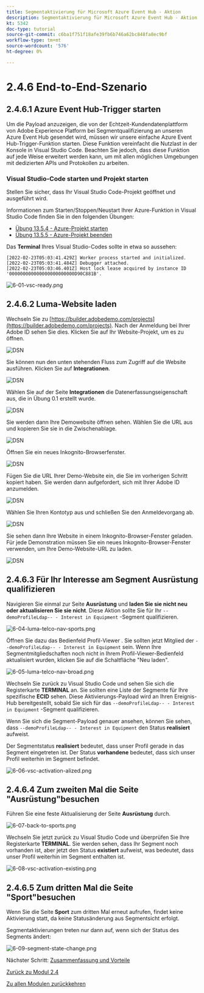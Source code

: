 ```yaml
---
title: Segmentaktivierung für Microsoft Azure Event Hub - Aktion
description: Segmentaktivierung für Microsoft Azure Event Hub - Aktion
kt: 5342
doc-type: tutorial
source-git-commit: c6ba1f751f18afe39fb6b746a62bc848fa8ec9bf
workflow-type: tm+mt
source-wordcount: '576'
ht-degree: 0%

---
```


# 2.4.6 End-to-End-Szenario

## 2.4.6.1 Azure Event Hub-Trigger starten

Um die Payload anzuzeigen, die von der Echtzeit-Kundendatenplattform von Adobe Experience Platform bei Segmentqualifizierung an unseren Azure Event Hub gesendet wird, müssen wir unsere einfache Azure Event Hub-Trigger-Funktion starten. Diese Funktion vereinfacht die Nutzlast in der Konsole in Visual Studio Code. Beachten Sie jedoch, dass diese Funktion auf jede Weise erweitert werden kann, um mit allen möglichen Umgebungen mit dedizierten APIs und Protokollen zu arbeiten.

### Visual Studio-Code starten und Projekt starten

Stellen Sie sicher, dass Ihr Visual Studio Code-Projekt geöffnet und ausgeführt wird.

Informationen zum Starten/Stoppen/Neustart Ihrer Azure-Funktion in Visual Studio Code finden Sie in den folgenden Übungen:

- [Übung 13.5.4 - Azure-Projekt starten](./ex5.md)
- [Übung 13.5.5 - Azure-Projekt beenden](./ex5.md)

Das **Terminal** Ihres Visual Studio-Codes sollte in etwa so aussehen:

```code
[2022-02-23T05:03:41.429Z] Worker process started and initialized.
[2022-02-23T05:03:41.484Z] Debugger attached.
[2022-02-23T05:03:46.401Z] Host lock lease acquired by instance ID '000000000000000000000000D90C881B'.
```

![6-01-vsc-ready.png](./images/vsc31.png)

## 2.4.6.2 Luma-Website laden

Wechseln Sie zu [https://builder.adobedemo.com/projects](https://builder.adobedemo.com/projects). Nach der Anmeldung bei Ihrer Adobe ID sehen Sie dies. Klicken Sie auf Ihr Website-Projekt, um es zu öffnen.

![DSN](./../../../modules/gettingstarted/gettingstarted/images/web8.png)

Sie können nun den unten stehenden Fluss zum Zugriff auf die Website ausführen. Klicken Sie auf **Integrationen**.

![DSN](./../../../modules/gettingstarted/gettingstarted/images/web1.png)

Wählen Sie auf der Seite **Integrationen** die Datenerfassungseigenschaft aus, die in Übung 0.1 erstellt wurde.

![DSN](./../../../modules/gettingstarted/gettingstarted/images/web2.png)

Sie werden dann Ihre Demowebsite öffnen sehen. Wählen Sie die URL aus und kopieren Sie sie in die Zwischenablage.

![DSN](./../../../modules/gettingstarted/gettingstarted/images/web3.png)

Öffnen Sie ein neues Inkognito-Browserfenster.

![DSN](./../../../modules/gettingstarted/gettingstarted/images/web4.png)

Fügen Sie die URL Ihrer Demo-Website ein, die Sie im vorherigen Schritt kopiert haben. Sie werden dann aufgefordert, sich mit Ihrer Adobe ID anzumelden.

![DSN](./../../../modules/gettingstarted/gettingstarted/images/web5.png)

Wählen Sie Ihren Kontotyp aus und schließen Sie den Anmeldevorgang ab.

![DSN](./../../../modules/gettingstarted/gettingstarted/images/web6.png)

Sie sehen dann Ihre Website in einem Inkognito-Browser-Fenster geladen. Für jede Demonstration müssen Sie ein neues Inkognito-Browser-Fenster verwenden, um Ihre Demo-Website-URL zu laden.

![DSN](./../../../modules/gettingstarted/gettingstarted/images/web7.png)

## 2.4.6.3 Für Ihr Interesse am Segment Ausrüstung qualifizieren

Navigieren Sie einmal zur Seite **Ausrüstung** und **laden Sie sie nicht neu oder aktualisieren Sie sie nicht**. Diese Aktion sollte Sie für Ihr `--demoProfileLdap-- - Interest in Equipment` -Segment qualifizieren.

![6-04-luma-telco-nav-sports.png](./images/luma1.png)

Öffnen Sie dazu das Bedienfeld Profil-Viewer . Sie sollten jetzt Mitglied der `--demoProfileLdap-- - Interest in Equipment` sein. Wenn Ihre Segmentmitgliedschaften noch nicht in Ihrem Profil-Viewer-Bedienfeld aktualisiert wurden, klicken Sie auf die Schaltfläche &quot;Neu laden&quot;.

![6-05-luma-telco-nav-broad.png](./images/luma2.png)

Wechseln Sie zurück zu Visual Studio Code und sehen Sie sich die Registerkarte **TERMINAL** an. Sie sollten eine Liste der Segmente für Ihre spezifische **ECID** sehen. Diese Aktivierungs-Payload wird an Ihren Ereignis-Hub bereitgestellt, sobald Sie sich für das `--demoProfileLdap-- - Interest in Equipment` -Segment qualifizieren.

Wenn Sie sich die Segment-Payload genauer ansehen, können Sie sehen, dass `--demoProfileLdap-- - Interest in Equipment` den Status **realisiert** aufweist.

Der Segmentstatus **realisiert** bedeutet, dass unser Profil gerade in das Segment eingetreten ist. Der Status **vorhandene** bedeutet, dass sich unser Profil weiterhin im Segment befindet.

![6-06-vsc-activation-alized.png](./images/luma3.png)

## 2.4.6.4 Zum zweiten Mal die Seite &quot;Ausrüstung&quot;besuchen

Führen Sie eine feste Aktualisierung der Seite **Ausrüstung** durch.

![6-07-back-to-sports.png](./images/luma1.png)

Wechseln Sie jetzt zurück zu Visual Studio Code und überprüfen Sie Ihre Registerkarte **TERMINAL**. Sie werden sehen, dass Ihr Segment noch vorhanden ist, aber jetzt den Status **existiert** aufweist, was bedeutet, dass unser Profil weiterhin im Segment enthalten ist.

![6-08-vsc-activation-existing.png](./images/luma4.png)

## 2.4.6.5 Zum dritten Mal die Seite &quot;Sport&quot;besuchen

Wenn Sie die Seite **Sport** zum dritten Mal erneut aufrufen, findet keine Aktivierung statt, da keine Statusänderung aus Segmentsicht erfolgt.

Segmentaktivierungen treten nur dann auf, wenn sich der Status des Segments ändert:

![6-09-segment-state-change.png](./images/6-09-segment-state-change.png)

Nächster Schritt: [Zusammenfassung und Vorteile](./summary.md)

[Zurück zu Modul 2.4](./segment-activation-microsoft-azure-eventhub.md)

[Zu allen Modulen zurückkehren](./../../../overview.md)
